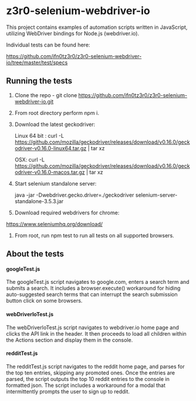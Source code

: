 # z3r0-selenium-webdriver-io

This project contains examples of automation scripts written in JavaScript, utilizing WebDriver bindings for Node.js (webdriver.io).

Individual tests can be found here:

https://github.com/ifn0tz3r0/z3r0-selenium-webdriver-io/tree/master/test/specs


## Running the tests

1. Clone the repo - git clone https://github.com/ifn0tz3r0/z3r0-selenium-webdriver-io.git
1. From root directory perform npm i.
1. Download the latest geckodriver:

    Linux 64 bit : curl -L https://github.com/mozilla/geckodriver/releases/download/v0.16.0/geckodriver-v0.16.0-linux64.tar.gz | tar xz

    OSX: curl -L https://github.com/mozilla/geckodriver/releases/download/v0.16.0/geckodriver-v0.16.0-macos.tar.gz | tar xz

1. Start selenium standalone server:

    java -jar -Dwebdriver.gecko.driver=./geckodriver selenium-server-standalone-3.5.3.jar

1. Download required webdrivers for chrome:

https://www.seleniumhq.org/download/

1. From root, run npm test to run all tests on all supported browsers.


## About the tests

#### googleTest.js

The googleTest.js script navigates to google.com, enters a search term and submits a search. It includes a browser.execute() workaround for hiding auto-suggested search terms that can interrupt the search submission button click on some browsers.

#### webDriverIoTest.js

The webDriverIoTest.js script navigates to webdriver.io home page and clicks the API link in the header. It then proceeds to load all children within the Actions section and display them in the console.

#### redditTest.js

The redditTest.js script navigates to the reddit home page, and parses for the top ten entries, skipping any promoted ones. Once the entries are parsed, the script outputs the top 10 reddit entries to the console in formatted json. The script includes a workaround for a modal that intermittently prompts the user to sign up to reddit.
